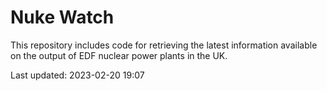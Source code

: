 # Nuke Watch

This repository includes code for retrieving the latest information available on the output of EDF nuclear power plants in the UK.

Last updated: 2023-02-20 19:07